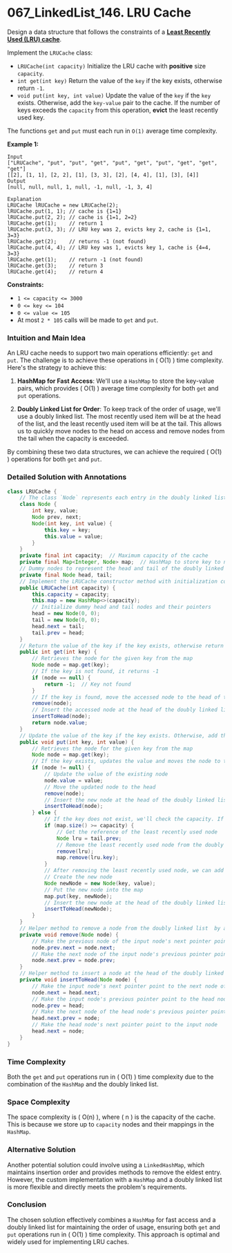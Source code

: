 # 067_LinkedList_146. LRU Cache

Design a data structure that follows the constraints of a **[Least Recently Used (LRU) cache](https://en.wikipedia.org/wiki/Cache_replacement_policies#LRU)**.

Implement the `LRUCache` class:

- `LRUCache(int capacity)` Initialize the LRU cache with **positive** size `capacity`.
- `int get(int key)` Return the value of the `key` if the key exists, otherwise return `-1`.
- `void put(int key, int value)` Update the value of the `key` if the `key` exists. Otherwise, add the `key-value` pair to the cache. If the number of keys exceeds the `capacity` from this operation, **evict** the least recently used key.

The functions `get` and `put` must each run in `O(1)` average time complexity.

 

**Example 1:**

```
Input
["LRUCache", "put", "put", "get", "put", "get", "put", "get", "get", "get"]
[[2], [1, 1], [2, 2], [1], [3, 3], [2], [4, 4], [1], [3], [4]]
Output
[null, null, null, 1, null, -1, null, -1, 3, 4]

Explanation
LRUCache lRUCache = new LRUCache(2);
lRUCache.put(1, 1); // cache is {1=1}
lRUCache.put(2, 2); // cache is {1=1, 2=2}
lRUCache.get(1);    // return 1
lRUCache.put(3, 3); // LRU key was 2, evicts key 2, cache is {1=1, 3=3}
lRUCache.get(2);    // returns -1 (not found)
lRUCache.put(4, 4); // LRU key was 1, evicts key 1, cache is {4=4, 3=3}
lRUCache.get(1);    // return -1 (not found)
lRUCache.get(3);    // return 3
lRUCache.get(4);    // return 4
```

 

**Constraints:**

- `1 <= capacity <= 3000`
- `0 <= key <= 104`
- `0 <= value <= 105`
- At most `2 * 105` calls will be made to `get` and `put`.



### Intuition and Main Idea

An LRU cache needs to support two main operations efficiently: `get` and `put`. The challenge is to achieve these operations in \( O(1) \) time complexity. Here's the strategy to achieve this:

1. **HashMap for Fast Access**: We'll use a `HashMap` to store the key-value pairs, which provides \( O(1) \) average time complexity for both `get` and `put` operations.

2. **Doubly Linked List for Order**: To keep track of the order of usage, we'll use a doubly linked list. The most recently used item will be at the head of the list, and the least recently used item will be at the tail. This allows us to quickly move nodes to the head on access and remove nodes from the tail when the capacity is exceeded.

By combining these two data structures, we can achieve the required \( O(1) \) operations for both `get` and `put`.

### Detailed Solution with Annotations

```java
class LRUCache {
    // The class `Node` represents each entry in the doubly linked list. It has `key` and `value` fields, and two pointers pointing to the previous and next nodes.
    class Node {
        int key, value;
        Node prev, next;
        Node(int key, int value) {
            this.key = key;
            this.value = value;
        }
    }
    private final int capacity;  // Maximum capacity of the cache
    private final Map<Integer, Node> map;  // HashMap to store key to node mappings for O(1) access
    // Dummy nodes to represent the head and tail of the doubly linked list. These help simplify the insert and remove operations
    private final Node head, tail;
    // Implement the LRUCache constructor method with initialization code
    public LRUCache(int capacity) {
        this.capacity = capacity;
        this.map = new HashMap<>(capacity);
        // Initialize dummy head and tail nodes and their pointers
        head = new Node(0, 0);
        tail = new Node(0, 0);
        head.next = tail;
        tail.prev = head;
    }
    // Return the value of the key if the key exists, otherwise return -1
    public int get(int key) {
    	// Retrieves the node for the given key from the map 
        Node node = map.get(key);
    	// If the key is not found, it returns -1
        if (node == null) {
            return -1;  // Key not found
        }
        // If the key is found, move the accessed node to the head of the list to mark it as most recently used
        remove(node);
        // Insert the accessed node at the head of the doubly linked list
        insertToHead(node);
        return node.value;
    }
    // Update the value of the key if the key exists. Otherwise, add the key-value pair to the cache. If the number of keys exceeds the capacity from this operation, evict the least recently used key.
    public void put(int key, int value) {
        // Retrieves the node for the given key from the map 
        Node node = map.get(key);
        // If the key exists, updates the value and moves the node to the head of the list.
        if (node != null) {
            // Update the value of the existing node
            node.value = value;
            // Move the updated node to the head
            remove(node);
            // Insert the new node at the head of the doubly linked list
            insertToHead(node);
        } else {
            // If the key does not exist, we'll check the capacity. If the cache is full, remove the least recently used node from the tail.
            if (map.size() >= capacity) {
                // Get the reference of the least recently used node
                Node lru = tail.prev;
                // Remove the least recently used node from the doubly linkd list and map
                remove(lru);
                map.remove(lru.key);
            }
            // After removing the least recently used node, we can add the new node to the LRUCache
            // Create the new node
            Node newNode = new Node(key, value);
            // Put the new node into the map
            map.put(key, newNode);
            // Insert the new node at the head of the doubly linked list
            insertToHead(newNode);
        }
    }
    // Helper method to remove a node from the doubly linked list  by adjusting the pointers of the adjacent nodes
    private void remove(Node node) {
        // Make the previous node of the input node's next pointer point to the next node of the input node
        node.prev.next = node.next;
        // Make the next node of the input node's previous pointer point to the previous node of the input node
        node.next.prev = node.prev;
    }
    // Helper method to insert a node at the head of the doubly linked list by adjusting the pointers
    private void insertToHead(Node node) {
        // Make the input node's next pointer point to the next node of the head node
        node.next = head.next;
        // Make the input node's previous pointer point to the head node
        node.prev = head;
        // Make the next node of the head node's previous pointer point to the input node
        head.next.prev = node;
        // Make the head node's next pointer point to the input node
        head.next = node;
    }
}
```

### Time Complexity

Both the `get` and `put` operations run in \( O(1) \) time complexity due to the combination of the `HashMap` and the doubly linked list.

### Space Complexity

The space complexity is \( O(n) \), where \( n \) is the capacity of the cache. This is because we store up to `capacity` nodes and their mappings in the `HashMap`.

### Alternative Solution

Another potential solution could involve using a `LinkedHashMap`, which maintains insertion order and provides methods to remove the eldest entry. However, the custom implementation with a `HashMap` and a doubly linked list is more flexible and directly meets the problem's requirements.

### Conclusion

The chosen solution effectively combines a `HashMap` for fast access and a doubly linked list for maintaining the order of usage, ensuring both `get` and `put` operations run in \( O(1) \) time complexity. This approach is optimal and widely used for implementing LRU caches.